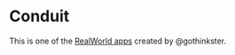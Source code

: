 # Conduit
This is one of the [RealWorld apps](https://github.com/gothinkster/realworld) created by @gothinkster.